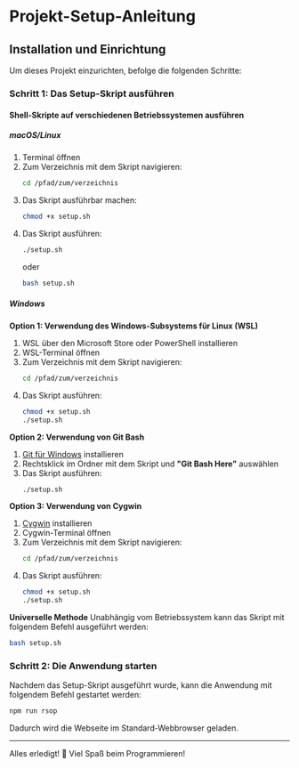 # Projekt-Setup-Anleitung

## Installation und Einrichtung

Um dieses Projekt einzurichten, befolge die folgenden Schritte:

### Schritt 1: Das Setup-Skript ausführen

#### Shell-Skripte auf verschiedenen Betriebssystemen ausführen

##### macOS/Linux
1. Terminal öffnen
2. Zum Verzeichnis mit dem Skript navigieren:
   ```sh
   cd /pfad/zum/verzeichnis
   ```
3. Das Skript ausführbar machen:
   ```sh
   chmod +x setup.sh
   ```
4. Das Skript ausführen:
   ```sh
   ./setup.sh
   ```
   oder
   ```sh
   bash setup.sh
   ```

##### Windows

**Option 1: Verwendung des Windows-Subsystems für Linux (WSL)**
1. WSL über den Microsoft Store oder PowerShell installieren
2. WSL-Terminal öffnen
3. Zum Verzeichnis mit dem Skript navigieren:
   ```sh
   cd /pfad/zum/verzeichnis
   ```
4. Das Skript ausführen:
   ```sh
   chmod +x setup.sh
   ./setup.sh
   ```

**Option 2: Verwendung von Git Bash**
1. [Git für Windows](https://gitforwindows.org/) installieren
2. Rechtsklick im Ordner mit dem Skript und **"Git Bash Here"** auswählen
3. Das Skript ausführen:
   ```sh
   ./setup.sh
   ```

**Option 3: Verwendung von Cygwin**
1. [Cygwin](https://www.cygwin.com/) installieren
2. Cygwin-Terminal öffnen
3. Zum Verzeichnis mit dem Skript navigieren:
   ```sh
   cd /pfad/zum/verzeichnis
   ```
4. Das Skript ausführen:
   ```sh
   chmod +x setup.sh
   ./setup.sh
   ```

**Universelle Methode**
Unabhängig vom Betriebssystem kann das Skript mit folgendem Befehl ausgeführt werden:
```sh
bash setup.sh
```

### Schritt 2: Die Anwendung starten
Nachdem das Setup-Skript ausgeführt wurde, kann die Anwendung mit folgendem Befehl gestartet werden:
```sh
npm run rsop
```
Dadurch wird die Webseite im Standard-Webbrowser geladen.

---

Alles erledigt! 🎉 Viel Spaß beim Programmieren!

